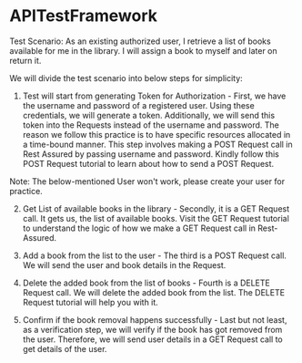 # APITestFramework

Test Scenario: As an existing authorized user, I retrieve a list of books available for me in the library. I will assign a book to myself and later on return it.

We will divide the test scenario into below steps for simplicity:

1. Test will start from generating Token for Authorization - First, we have the username and password of a registered user. Using these credentials, we will generate a token. Additionally, we will send this token into the Requests instead of the username and password. The reason we follow this practice is to have specific resources allocated in a time-bound manner. This step involves making a POST Request call in Rest Assured by passing username and password. Kindly follow this POST Request tutorial to learn about how to send a POST Request.

Note: The below-mentioned User won't work, please create your user for practice.

2. Get List of available books in the library - Secondly, it is a GET Request call. It gets us, the list of available books. Visit the GET Request tutorial to understand the logic of how we make a GET Request call in Rest-Assured.

3. Add a book from the list to the user - The third is a POST Request call. We will send the user and book details in the Request.

4. Delete the added book from the list of books - Fourth is a DELETE Request call. We will delete the added book from the list. The DELETE Request tutorial will help you with it.

5. Confirm if the book removal happens successfully - Last but not least, as a verification step, we will verify if the book has got removed from the user. Therefore, we will send user details in a GET Request call to get details of the user.
